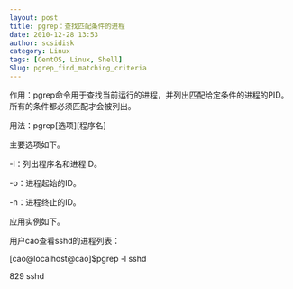 ```yaml
---
layout: post
title: pgrep：查找匹配条件的进程
date: 2010-12-28 13:53
author: scsidisk
category: Linux
tags: [CentOS, Linux, Shell]
Slug: pgrep_find_matching_criteria
---
```


作用：pgrep命令用于查找当前运行的进程，并列出匹配给定条件的进程的PID。所有的条件都必须匹配才会被列出。

用法：pgrep[选项][程序名]

主要选项如下。

-l：列出程序名和进程ID。

-o：进程起始的ID。

-n：进程终止的ID。

应用实例如下。

用户cao查看sshd的进程列表：

[cao@localhost@cao]\$pgrep -l sshd

829 sshd
